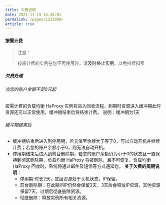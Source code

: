 ```yaml
---
title: 欠费说明
date: 2021-11-19 14:45:01
permalink: /pages/1233008/
article: true
---
```


#### 按需计费

> 注意：
>
> 按需计费的实例在您不再使用时，请**及时终止实例**，以免持续扣费

##### 欠费处理

###### 当您的账户余额不足0元起

按需计费的负载均衡 HaProxy 实例将进入回收流程，到期时资源进入缓冲期此时资源还可以正常使用，缓冲期结束后将结束计费。
说明：缓冲期为1天

###### 缓冲期结束后

+ 缓冲期结束后进入到停用期，若充值至余额大于等于0，可以自动开机并继续计费；若您的账户余额小于0，则无法自动开机。
+ 停用期结束后进入到前台删除期，若您的账户余额仍为小于0的状态且一直保持到彻底删除期，负载均衡 HaProxy 将被删除，且不可恢复。负载均衡 HaProxy 回收时，系统将通过邮件及短信等方式通知您。
  **关于欠费的周期说明**： 
   + 停用期:时长2天，底层资源处于关机状态，IP保留。
   + 前台删除期：在此期间IP仍然会保留3天，3天后会释放IP资源，其他资源保留7天，过期后彻底删除资源。
   + 彻底删除：释放实例所有相关资源。
